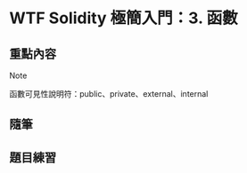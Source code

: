 # WTF Solidity 極簡入門：3. 函數

## 重點內容

> [!NOTE]
> 函數可見性說明符：public、private、external、internal

## 隨筆

## 題目練習
